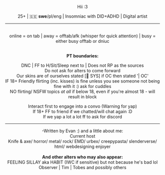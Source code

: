 <div align="center">
    Hii :3
<p>25+ | 🇸🇪 <b>swe</b>/pl/eng | Insomniac with DID+ADHD | Digital artist
 <hr><br>online = on tab | away = offtab/afk (whisper for quick attention) | busy = either busy offtab or dniuc

  <br><b>PT boundaries:</b>
  <p>DNC | FF to H/Sit/Sleep next to | Does not RP as the sources
<br>Do not ask for alters to come forward
<br>Our skins are of ourselves stated [🐇 SYS] if OC then stated '| OC'
<br>IF 18+ Friendly flirting (inc. kisses) is fine unless you see someone not being fine with it :) ask for cuddles
<br>NO flirting/ NSFW topics <i>at all</i> if below 18, even if you're almost 18 - will result in block
  <p>Interact first to engage into a convo (Warning for yap)
<br>If 18+ FF to friend if we chatted/will chat again :D
<br>If we yap a lot a lot ff to ask for discord
      <hr>
<p>-Written by Evan :) and a little about me:<br>Current host<br>Knife & axe/ horror/ metal/ rock/ EMD/ urbex/ creepypasta/ slenderverse/ html/ webdesigning enjoyer
<br><br><b>And other alters who may also appear:</b>
<br>FEELING SILLAY aka HABIT (IWC if sensitive) but not because he's bad lol
    <br>Observer | Tim | Tobes and possibly others
</div>

